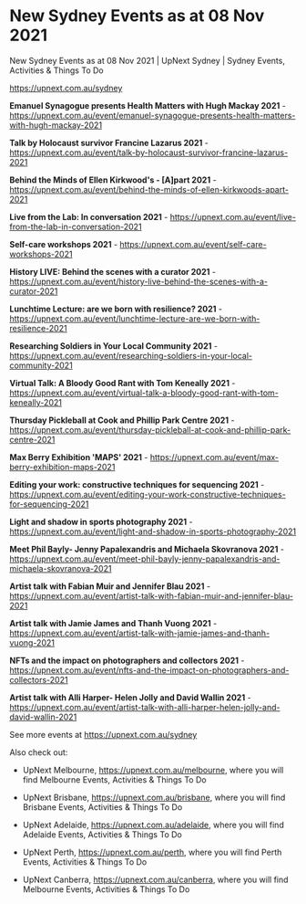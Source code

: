 # New Sydney Events as at 08 Nov 2021
New Sydney Events as at 08 Nov 2021 | UpNext Sydney | Sydney Events, Activities &amp; Things To Do

https://upnext.com.au/sydney


**Emanuel Synagogue presents Health Matters with Hugh Mackay 2021** - https://upnext.com.au/event/emanuel-synagogue-presents-health-matters-with-hugh-mackay-2021

**Talk by Holocaust survivor Francine Lazarus 2021** - https://upnext.com.au/event/talk-by-holocaust-survivor-francine-lazarus-2021

**Behind the Minds of Ellen Kirkwood's - [A]part 2021** - https://upnext.com.au/event/behind-the-minds-of-ellen-kirkwoods-apart-2021

**Live from the Lab: In conversation 2021** - https://upnext.com.au/event/live-from-the-lab-in-conversation-2021

**Self-care workshops 2021** - https://upnext.com.au/event/self-care-workshops-2021

**History LIVE: Behind the scenes with a curator 2021** - https://upnext.com.au/event/history-live-behind-the-scenes-with-a-curator-2021

**Lunchtime Lecture: are we born with resilience? 2021** - https://upnext.com.au/event/lunchtime-lecture-are-we-born-with-resilience-2021

**Researching Soldiers in Your Local Community 2021** - https://upnext.com.au/event/researching-soldiers-in-your-local-community-2021

**Virtual Talk: A Bloody Good Rant with Tom Keneally 2021** - https://upnext.com.au/event/virtual-talk-a-bloody-good-rant-with-tom-keneally-2021

**Thursday Pickleball at Cook and Phillip Park Centre 2021** - https://upnext.com.au/event/thursday-pickleball-at-cook-and-phillip-park-centre-2021

**Max Berry Exhibition 'MAPS' 2021** - https://upnext.com.au/event/max-berry-exhibition-maps-2021

**Editing your work: constructive techniques for sequencing 2021** - https://upnext.com.au/event/editing-your-work-constructive-techniques-for-sequencing-2021

**Light and shadow in sports photography 2021** - https://upnext.com.au/event/light-and-shadow-in-sports-photography-2021

**Meet Phil Bayly- Jenny Papalexandris and Michaela Skovranova 2021** - https://upnext.com.au/event/meet-phil-bayly-jenny-papalexandris-and-michaela-skovranova-2021

**Artist talk with Fabian Muir and Jennifer Blau 2021** - https://upnext.com.au/event/artist-talk-with-fabian-muir-and-jennifer-blau-2021

**Artist talk with Jamie James and Thanh Vuong 2021** - https://upnext.com.au/event/artist-talk-with-jamie-james-and-thanh-vuong-2021

**NFTs and the impact on photographers and collectors 2021** - https://upnext.com.au/event/nfts-and-the-impact-on-photographers-and-collectors-2021

**Artist talk with Alli Harper- Helen Jolly and David Wallin 2021** - https://upnext.com.au/event/artist-talk-with-alli-harper-helen-jolly-and-david-wallin-2021



See more events at https://upnext.com.au/sydney


Also check out:

* UpNext Melbourne, https://upnext.com.au/melbourne, where you will find Melbourne Events, Activities & Things To Do

* UpNext Brisbane, https://upnext.com.au/brisbane, where you will find Brisbane Events, Activities & Things To Do

* UpNext Adelaide, https://upnext.com.au/adelaide, where you will find Adelaide Events, Activities & Things To Do

* UpNext Perth, https://upnext.com.au/perth, where you will find Perth Events, Activities & Things To Do

* UpNext Canberra, https://upnext.com.au/canberra, where you will find Melbourne Events, Activities & Things To Do